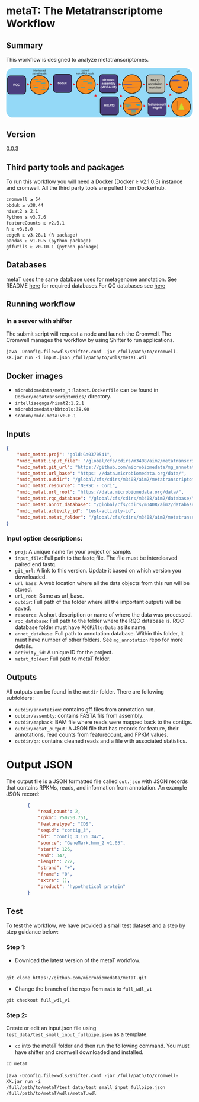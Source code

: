 # metaT: The Metatranscriptome Workflow

## Summary
This workflow is designed to analyze metatranscriptomes.

![metatranscriptomics workflow](docs/workflow_metatranscriptomics.png)

## Version
0.0.3

## Third party tools and packages
To run this workflow you will need a Docker (Docker ≥ v2.1.0.3) instance and cromwell. All the third party tools are pulled from Dockerhub.

```
cromwell ≥ 54
bbduk ≥ v38.44
hisat2 ≥ 2.1
Python ≥ v3.7.6
featureCounts ≥ v2.0.1
R ≥ v3.6.0
edgeR ≥ v3.28.1 (R package)
pandas ≥ v1.0.5 (python package)
gffutils ≥ v0.10.1 (python package)

```

## Databases
metaT uses the same database uses for metagenome annotation. See README [here](https://github.com/microbiomedata/mg_annotation) for required databases.For QC databases see [here](https://github.com/microbiomedata/ReadsQC.)


## Running workflow

###  In a server with shifter
The submit script will request a node and launch the Cromwell.  The Cromwell manages the workflow by using Shifter to run applications.


```
java -Dconfig.file=wdls/shifter.conf -jar /full/path/to/cromwell-XX.jar run -i input.json /full/path/to/wdls/metaT.wdl

```
<!-- ```
   java  -jar /path/to/cromwell-XX.jar run wdls/metaT_part1.wdl -i  test_data/small_test/test_small_input.json -m metadata_out_part1.json
   java  -jar /path/to/cromwell-XX.jar run wdls/metaT_part2.wdl -i  test_data/small_test/test_small_input.json -m metadata_out_part2.json 
``` -->

<!-- java -jar cromwell/cromwell-48.jar run wdls/nmdc-metaT_full.wdl -i test_data/small_test/test_small_input_fullpipe.json -l test_data/small_test/test_small_input_label.json -->


## Docker images

- `microbiomedata/meta_t:latest`. 
`Dockerfile` can be found in `Docker/metatranscriptomics/` directory. 
- `intelliseqngs/hisat2:1.2.1`
- `microbiomedata/bbtools:38.90`
- `scanon/nmdc-meta:v0.0.1`

## Inputs

```json
{
    "nmdc_metat.proj": "gold:Ga0370541",
    "nmdc_metat.input_file": "/global/cfs/cdirs/m3408/aim2/metatranscriptomics/metaT/test_data/small_test/test_smaller_interleave.fastq.gz",
    "nmdc_metat.git_url": "https://github.com/microbiomedata/mg_annotation/releases/tag/0.1",
    "nmdc_metat.url_base": "https: //data.microbiomedata.org/data/",
    "nmdc_metat.outdir": "/global/cfs/cdirs/m3408/aim2/metatranscriptomics/metaT/test_data/test_small_out",
    "nmdc_metat.resource": "NERSC - Cori",
    "nmdc_metat.url_root": "https://data.microbiomedata.org/data/",
    "nmdc_metat.rqc_database": "/global/cfs/cdirs/m3408/aim2/database/",
    "nmdc_metat.annot_database": "/global/cfs/cdirs/m3408/aim2/database/img/",
    "nmdc_metat.activity_id": "test-activity-id",
    "nmdc_metat.metat_folder": "/global/cfs/cdirs/m3408/aim2/metatranscriptomics/metaT"
}
```
### Input option descriptions:
- `proj`: A unique name for your project or sample.
- `input_file`: Full path to the fastq file. The file must be intereleaved paired end fastq.
- `git_url`: A link to this version. Update it based on which version you downloaded.
- `url_base`: A web location where all the data objects from this run will be stored.
- `url_root`: Same as url_base.
- `outdir`: Full path of the folder where all the important outputs will be saved.
- `resource`: A short description or name of where the data was processed.
- `rqc_database`: Full path to the folder where the RQC database is. RQC database folder must have `RQCFilterData` as its name.
- `annot_database`: Full path to annotation database. Within this folder, it must have number of other folders. See `mg_annotation` repo for more details.
- `activity_id`: A unique ID for the project.
- `metat_folder`: Full path to metaT folder.

## Outputs
All outputs can be found in the `outdir` folder. There are following subfolders:
- `outdir/annotation`: contains gff files from annotation run.
- `outdir/assembly`: contains FASTA fils from assembly.
- `outdir/mapback`: BAM file where reads were mapped back to the contigs.
- `outdir/metat_output`: A JSON file that has records for feature, their annotations, read counts from featurecount, and FPKM values. 
- `outdir/qa`: contains cleaned reads and a file with associated statistics.

# Output JSON
The output file is a JSON formatted file called `out.json` with JSON records that contains RPKMs, reads, and information from annotation. An example JSON record:
```json
        {
            "read_count": 2,
            "rpkm": 750750.751,
            "featuretype": "CDS",
            "seqid": "contig_3",
            "id": "contig_3_126_347",
            "source": "GeneMark.hmm_2 v1.05",
            "start": 126,
            "end": 347,
            "length": 222,
            "strand": "+",
            "frame": "0",
            "extra": [],
            "product": "hypothetical protein"
        }

```

## Test 
To test the workflow, we have provided a small test dataset and a step by step guidance below:

### Step 1:

- Download the latest version of the metaT workflow.

```

git clone https://github.com/microbiomedata/metaT.git

```

- Change the branch of the repo from `main` to `full_wdl_v1`

 ```
git checkout full_wdl_v1

 ```

### Step 2:

Create or edit an input.json file using `test_data/test_small_input_fullpipe.json` as a template.

- `cd` into the metaT folder and then run the following command. You must have shifter and cromwell downloaded and installed.

```
cd metaT

java -Dconfig.file=wdls/shifter.conf -jar /full/path/to/cromwell-XX.jar run -i /full/path/to/metaT/test_data/test_small_input_fullpipe.json /full/path/to/metaT/wdls/metaT.wdl
```
<!-- #TODO add documentation, get stuff from BIN -->